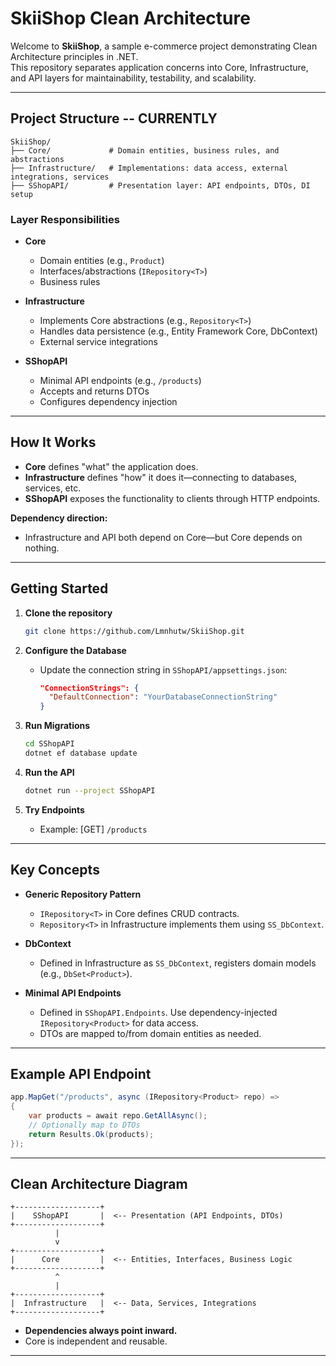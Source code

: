 # SkiiShop Clean Architecture

Welcome to **SkiiShop**, a sample e-commerce project demonstrating Clean Architecture principles in .NET.  
This repository separates application concerns into Core, Infrastructure, and API layers for maintainability, testability, and scalability.

---

## Project Structure -- CURRENTLY

```
SkiiShop/
├── Core/             # Domain entities, business rules, and abstractions
├── Infrastructure/   # Implementations: data access, external integrations, services
├── SShopAPI/         # Presentation layer: API endpoints, DTOs, DI setup
```

### Layer Responsibilities

- **Core**
  - Domain entities (e.g., `Product`)
  - Interfaces/abstractions (`IRepository<T>`)
  - Business rules

- **Infrastructure**
  - Implements Core abstractions (e.g., `Repository<T>`)
  - Handles data persistence (e.g., Entity Framework Core, DbContext)
  - External service integrations

- **SShopAPI**
  - Minimal API endpoints (e.g., `/products`)
  - Accepts and returns DTOs
  - Configures dependency injection

---

## How It Works

- **Core** defines "what" the application does.
- **Infrastructure** defines "how" it does it—connecting to databases, services, etc.
- **SShopAPI** exposes the functionality to clients through HTTP endpoints.

**Dependency direction:**  
- Infrastructure and API both depend on Core—but Core depends on nothing.

---

## Getting Started

1. **Clone the repository**
    ```sh
    git clone https://github.com/Lmnhutw/SkiiShop.git
    ```

2. **Configure the Database**
    - Update the connection string in `SShopAPI/appsettings.json`:
      ```json
      "ConnectionStrings": {
        "DefaultConnection": "YourDatabaseConnectionString"
      }
      ```

3. **Run Migrations**
    ```sh
    cd SShopAPI
    dotnet ef database update
    ```

4. **Run the API**
    ```sh
    dotnet run --project SShopAPI
    ```

5. **Try Endpoints**
    - Example: [GET] `/products`

---

## Key Concepts

- **Generic Repository Pattern**
  - `IRepository<T>` in Core defines CRUD contracts.
  - `Repository<T>` in Infrastructure implements them using `SS_DbContext`.

- **DbContext**
  - Defined in Infrastructure as `SS_DbContext`, registers domain models (e.g., `DbSet<Product>`).

- **Minimal API Endpoints**
  - Defined in `SShopAPI.Endpoints`. Use dependency-injected `IRepository<Product>` for data access.
  - DTOs are mapped to/from domain entities as needed.

---

## Example API Endpoint

```csharp
app.MapGet("/products", async (IRepository<Product> repo) =>
{
    var products = await repo.GetAllAsync();
    // Optionally map to DTOs
    return Results.Ok(products);
});
```

---

## Clean Architecture Diagram

```
+-------------------+
|    SShopAPI       |  <-- Presentation (API Endpoints, DTOs)
+-------------------+
          |
          v
+-------------------+
|      Core         |  <-- Entities, Interfaces, Business Logic
+-------------------+
          ^
          |
+-------------------+
|  Infrastructure   |  <-- Data, Services, Integrations
+-------------------+
```

- **Dependencies always point inward.**
- Core is independent and reusable.

---


